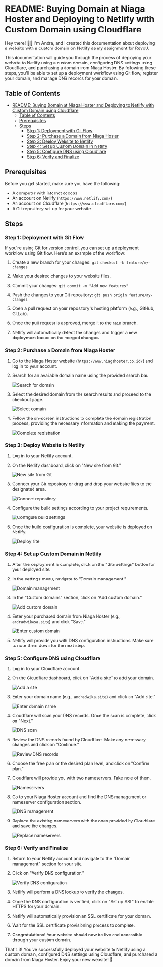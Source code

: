 # README: Buying Domain at Niaga Hoster and Deploying to Netlify with Custom Domain using Cloudflare 

Hey there! 👋🏻 I'm Andra, and I created this documentation about deploying a website with a custom domain on Netlify as my assignment for RevoU.

This documentation will guide you through the process of deploying your website to Netlify using a custom domain, configuring DNS settings using Cloudflare, and purchasing a domain from Niaga Hoster. By following these steps, you'll be able to set up a deployment workflow using Git flow, register your domain, and manage DNS records for your domain.

## Table of Contents
- [README: Buying Domain at Niaga Hoster and Deploying to Netlify with Custom Domain using Cloudflare](#readme-buying-domain-at-niaga-hoster-and-deploying-to-netlify-with-custom-domain-using-cloudflare)
  - [Table of Contents](#table-of-contents)
  - [Prerequisites](#prerequisites)
  - [Steps](#steps)
    - [Step 1: Deployment with Git Flow](#step-1-deployment-with-git-flow)
    - [Step 2: Purchase a Domain from Niaga Hoster](#step-2-purchase-a-domain-from-niaga-hoster)
    - [Step 3: Deploy Website to Netlify](#step-3-deploy-website-to-netlify)
    - [Step 4: Set up Custom Domain in Netlify](#step-4-set-up-custom-domain-in-netlify)
    - [Step 5: Configure DNS using Cloudflare](#step-5-configure-dns-using-cloudflare)
    - [Step 6: Verify and Finalize](#step-6-verify-and-finalize)

## Prerequisites

Before you get started, make sure you have the following:

- A computer with internet access
- An account on Netlify (`https://www.netlify.com/`)
- An account on Cloudflare (`https://www.cloudflare.com/`)
- A Git repository set up for your website

## Steps

### Step 1: Deployment with Git Flow

If you're using Git for version control, you can set up a deployment workflow using Git flow. Here's an example of the workflow:

1. Create a new branch for your changes: `git checkout -b feature/my-changes`

2. Make your desired changes to your website files.

3. Commit your changes: `git commit -m "Add new features"`

4. Push the changes to your Git repository: `git push origin feature/my-changes`

5. Open a pull request on your repository's hosting platform (e.g., GitHub, GitLab).

6. Once the pull request is approved, merge it to the `main` branch.

7. Netlify will automatically detect the changes and trigger a new deployment based on the merged changes.

### Step 2: Purchase a Domain from Niaga Hoster

1. Go to the Niaga Hoster website (`https://www.niagahoster.co.id/`) and log in to your account.

2. Search for an available domain name using the provided search bar.

   ![Search for domain](Images/readme/search_domain.png)

3. Select the desired domain from the search results and proceed to the checkout page.

   ![Select domain](Images/readme/select_domain.png)

4. Follow the on-screen instructions to complete the domain registration process, providing the necessary information and making the payment.

   ![Complete registration](Images/readme/complete_registration.png)

### Step 3: Deploy Website to Netlify

1. Log in to your Netlify account.

2. On the Netlify dashboard, click on "New site from Git."

   ![New site from Git](Images/readme/new_site_from_git.png)

3. Connect your Git repository or drag and drop your website files to the designated area.

   ![Connect repository](Images/readme/connect_repository.png)

4. Configure the build settings according to your project requirements.

   ![Configure build settings](Images/readme/configure_build_settings.png)

5. Once the build configuration is complete, your website is deployed on Netlify.

   ![Deploy site](Images/readme/deploy_site.png)

### Step 4: Set up Custom Domain in Netlify

1. After the deployment is complete, click on the "Site settings" button for your deployed site.

2. In the settings menu, navigate to "Domain management."

   ![Domain management](Images/readme/domain_management.png)

3. In the "Custom domains" section, click on "Add custom domain."

   ![Add custom domain](Images/readme/add_custom_domain.png)

4. Enter your purchased domain from Niaga Hoster (e.g., `andradwikasa.site`) and click "Save."

   ![Enter custom domain](Images/readme/enter_custom_domain.png)

5. Netlify will provide you with DNS configuration instructions. Make sure to note them down for the next step.

### Step 5: Configure DNS using Cloudflare

1. Log in to your Cloudflare account.

2. On the Cloudflare dashboard, click on "Add a site" to add your domain.

   ![Add a site](Images/readme/add_a_site.png)

3. Enter your domain name (e.g., `andradwika.site`) and click on "Add site."

   ![Enter domain name](Images/readme/enter_domain_name.png)

4. Cloudflare will scan your DNS records. Once the scan is complete, click on "Next."

   ![DNS scan](Images/readme/dns_scan.png)

5. Review the DNS records found by Cloudflare. Make any necessary changes and click on "Continue."

   ![Review DNS records](Images/readme/review_dns_records.png)

6. Choose the free plan or the desired plan level, and click on "Confirm plan."

7. Cloudflare will provide you with two nameservers. Take note of them.

   ![Nameservers](Images/readme/nameservers.png)

8. Go to your Niaga Hoster account and find the DNS management or nameserver configuration section.

   ![DNS management](Images/readme/dns_management.png)

9. Replace the existing nameservers with the ones provided by Cloudflare and save the changes.

   ![Replace nameservers](Images/readme/replace_nameservers.png)

### Step 6: Verify and Finalize

1. Return to your Netlify account and navigate to the "Domain management" section for your site.

2. Click on "Verify DNS configuration."

   ![Verify DNS configuration](Images/readme/verify_dns_configuration.png)

3. Netlify will perform a DNS lookup to verify the changes.

4. Once the DNS configuration is verified, click on "Set up SSL" to enable HTTPS for your domain.

5. Netlify will automatically provision an SSL certificate for your domain.

6. Wait for the SSL certificate provisioning process to complete.

7. Congratulations! Your website should now be live and accessible through your custom domain.

That's it! You've successfully deployed your website to Netlify using a custom domain, configured DNS settings using Cloudflare, and purchased a domain from Niaga Hoster. Enjoy your new website! 🚀
